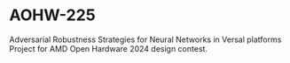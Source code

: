 # AOHW-225
Adversarial Robustness Strategies for Neural Networks in Versal platforms Project for AMD Open Hardware 2024 design contest.
